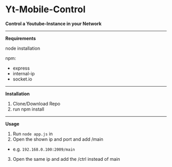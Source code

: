 # Yt-Mobile-Control

**Control a Youtube-Instance in your Network**

---
**Requirements**

node installation

npm:
 - express
 - internal-ip
 - socket.io

---
**Installation**
1. Clone/Download Repo
2. run npm install

---
**Usage**

1. Run ```node app.js``` in 
2. Open the shown ip and port and add /main
 - e.g.	```192.168.0.100:2009/main```
3. Open the same ip and add the /ctrl instead of main

